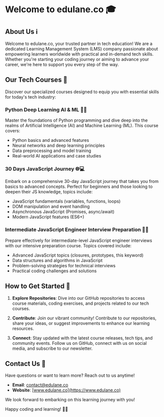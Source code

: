 # Welcome to edulane.co 🎓

## About Us ℹ️

Welcome to edulane.co, your trusted partner in tech education! We are a dedicated Learning Management System (LMS) company passionate about empowering learners worldwide with practical and in-demand tech skills. Whether you're starting your coding journey or aiming to advance your career, we're here to support you every step of the way.

## Our Tech Courses 🚀

Discover our specialized courses designed to equip you with essential skills for today's tech industry:

### Python Deep Learning AI & ML 🐍🧠

Master the foundations of Python programming and dive deep into the realms of Artificial Intelligence (AI) and Machine Learning (ML). This course covers:
- Python basics and advanced features
- Neural networks and deep learning principles
- Data preprocessing and model training
- Real-world AI applications and case studies

### 30 Days JavaScript Journey 🌐💻

Embark on a comprehensive 30-day JavaScript journey that takes you from basics to advanced concepts. Perfect for beginners and those looking to deepen their JS knowledge, topics include:
- JavaScript fundamentals (variables, functions, loops)
- DOM manipulation and event handling
- Asynchronous JavaScript (Promises, async/await)
- Modern JavaScript features (ES6+)

### Intermediate JavaScript Engineer Interview Preparation 📝💼

Prepare effectively for intermediate-level JavaScript engineer interviews with our intensive preparation course. Topics covered include:
- Advanced JavaScript topics (closures, prototypes, this keyword)
- Data structures and algorithms in JavaScript
- Problem-solving strategies for technical interviews
- Practical coding challenges and solutions

## How to Get Started 🚀

1. **Explore Repositories**: Dive into our GitHub repositories to access course materials, coding exercises, and projects related to our tech courses.
   
2. **Contribute**: Join our vibrant community! Contribute to our repositories, share your ideas, or suggest improvements to enhance our learning resources.

3. **Connect**: Stay updated with the latest course releases, tech tips, and community events. Follow us on GitHub, connect with us on social media, and subscribe to our newsletter.

## Contact Us 📧

Have questions or want to learn more? Reach out to us anytime!

- **Email**: contact@edulane.co
- **Website**: [www.edulane.co](https://www.edulane.co)

We look forward to embarking on this learning journey with you!

Happy coding and learning! 🌟✨
